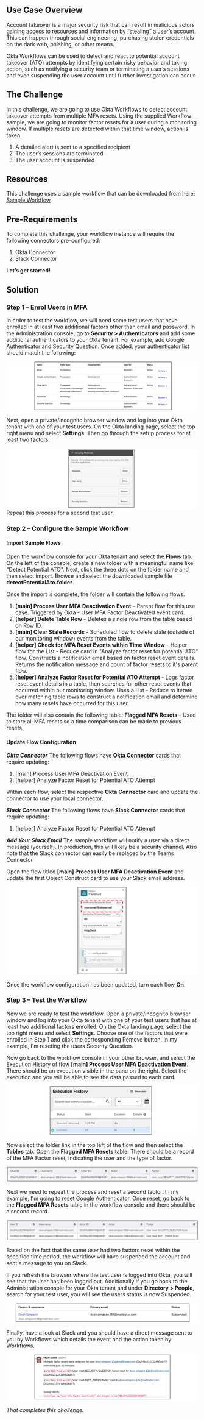 ﻿## Use Case Overview
Account takeover is a major security risk that can result in malicious actors gaining access to resources and information by “stealing” a user’s account. This can happen through social engineering, purchasing stolen credentials on the dark web, phishing, or other means. 

Okta Workflows can be used to detect and react to potential account takeover (ATO) attempts by identifying certain risky behavior and taking action, such as notifying a security team or terminating a user’s sessions and even suspending the user account until further investigation can occur. 

## The Challenge
In this challenge, we are going to use Okta Workflows to detect account takeover attempts from multiple MFA resets. Using the supplied Workflow sample, we are going to monitor factor resets for a user during a monitoring window. If multiple resets are detected within that time window, action is taken:
1. A detailed alert is sent to a specified recipient
2. The user’s sessions are terminated
3. The user account is suspended

## Resources
This challenge uses a sample workflow that can be downloaded from here: [Sample Workflow](https://minhaskamal.github.io/DownGit/#/home?url=https://github.com/iamse-blog/workflows-templates/tree/main/detect-potential-ato)

## Pre-Requirements
To complete this challenge, your workflow instance will require the following connectors pre-configured:
1. Okta Connector
2. Slack Connector

**Let’s get started!**

## Solution
### Step 1 – Enrol Users in MFA
In order to test the workflow, we will need some test users that have enrolled in at least two additional factors other than email and password. 
In the Administration console, go to **Security > Authenticators** and add some additional authenticators to your Okta tenant. For example, add Google Authenticator and Security Question.
Once added, your authenticator list should match the following:

![](https://github.com/iamse-blog/wic1-workshop/blob/main/images/009/image1.png?raw=true)

Next, open a private/incognito browser window and log into your Okta tenant with one of your test users. On the Okta landing page, select the top right menu and select **Settings**. Then go through the setup process for at least two factors.

![](https://github.com/iamse-blog/wic1-workshop/blob/main/images/009/image2.png?raw=true)
Repeat this process for a second test user.

### Step 2 – Configure the Sample Workflow

#### Import Sample Flows

Open the workflow console for your Okta tenant and select the **Flows** tab. On the left of the console, create a new folder with a meaningful name like "Detect Potential ATO".
Next, click the three dots on the folder name and then select import. Browse and select the downloaded sample file **detectPotentialAto.folder**.

Once the import is complete, the folder will contain the following flows:
1.  **[main] Process User MFA Deactivation Event** – Parent flow for this use case. Triggered by Okta - User MFA Factor Deactivated event card.
2. **[helper] Delete Table Row** - Deletes a single row from the table based on Row ID.
3. **[main] Clear Stale Records** - Scheduled flow to delete stale (outside of our monitoring window) events from the table.
4. **[helper] Check for MFA Reset Events within Time Window** - Helper flow for the List - Reduce card in "Analyze factor reset for potential ATO" flow. Constructs a notification email based on factor reset event details. Returns the notification message and count of factor resets to it's parent flow.
5. **[helper] Analyze Factor Reset for Potential ATO Attempt** - Logs factor reset event details in a table, then searches for other reset events that occurred within our monitoring window. Uses a List - Reduce to iterate over matching table rows to construct a notification email and determine how many resets have occurred for this user.

The folder will also contain the following table:
**Flagged MFA Resets** - Used to store all MFA resets so a time comparison can be made to previous resets.

#### Update Flow Configuration

***Okta Connector***
The following flows have  **Okta Connector**  cards that require updating:
1.  [main] Process User MFA Deactivation Event
2.  [helper] Analyze Factor Reset for Potential ATO Attempt

Within each flow, select the respective  **Okta Connector** card and update the connector to use your local connector.

***Slack Connector***
The following flows have  **Slack Connector**  cards that require updating:
1. [helper] Analyze Factor Reset for Potential ATO Attempt

***Add Your Slack Email***
The sample workflow will notify a user via a direct message (yourself). In production, this will likely be a security channel. Also note that the Slack connector can easily be replaced by the Teams Connector.

Open the flow titled **[main] Process User MFA Deactivation Event** and update the first Object Construct card to use your Slack email address.

![](https://github.com/iamse-blog/wic1-workshop/blob/main/images/009/image3.png?raw=true)

Once the workflow configuration has been updated, turn each flow **On**.

### Step 3 – Test the Workflow
Now we are ready to test the workflow. Open a private/incognito browser window and log into your Okta tenant with one of your test users that has at least two additional factors enrolled. On the Okta landing page, select the top right menu and select **Settings**. 
Choose one of the factors that were enrolled in Step 1 and click the corresponding Remove button. In my example, I'm reseting the users Security Question.

Now go back to the workflow console in your other browser, and select the Execution History of flow **[main] Process User MFA Deactivation Event**. There should be an execution visible in the pane on the right. Select the execution and you will be able to see the data passed to each card.

![](https://github.com/iamse-blog/wic1-workshop/blob/main/images/009/image4.png?raw=true)

Now select the folder link in the top left of the flow and then select the **Tables** tab. Open the **Flagged MFA Resets** table. There should be a record of the MFA Factor reset, indicating the user and the type of factor.

![](https://github.com/iamse-blog/wic1-workshop/blob/main/images/009/image5.png?raw=true)

Next we need to repeat the process and reset a second factor. In my example, I'm going to reset Google Authenticator. Once reset, go back to the **Flagged MFA Resets** table in the workflow console and there should be a second record.

![](https://github.com/iamse-blog/wic1-workshop/blob/main/images/009/image6.png?raw=true)

Based on the fact that the same user had two factors reset within the specified time period, the workflow will have suspended the account and sent a message to you on Slack.

If you refresh the browser where the test user is logged into Okta, you will see that the user has been logged out. Additionally if you go back to the Administration console for your Okta tenant and under **Directory > People**, search for your test user, you will see the users status is now Suspended.

![](https://github.com/iamse-blog/wic1-workshop/blob/main/images/009/image7.png?raw=true)

Finally, have a look at Slack and you should have a direct message sent to you by Workflows which details the event and the action taken by Workflows.

![](https://github.com/iamse-blog/wic1-workshop/blob/main/images/009/image8.png?raw=true)

*That completes this challenge.*
